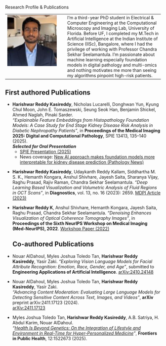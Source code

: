 Research Profile & Publications
<table>
  <tr>
    <td width="180" valign="top">
      <img src="Prof_pic.jpg" alt="Harishwar Reddy Kasireddy" width="160" />
    </td>
    <td valign="top">
      I’m a third-year PhD student in Electrical & Computer Engineering at the Computational Microscopy and Imaging Lab, University of Florida. Before UF, I completed my M.Tech in Artificial Intelligence at the Indian Institute of Science (IISc), Bangalore, where I had the privilege of working with Professor Chandra Sekhar Seelamantula. I’m passionate about machine learning especially foundation models in digital pathology and multi-omics and nothing motivates me more than seeing my algorithms pinpoint high-risk patients.
    </td>
  </tr>
</table>

## First authored Publications

- **Harishwar Reddy Kasireddy**, Nicholas Lucarelli, Donghwan Yun, Kyung Chul Moon, John E. Tomaszewski, Seung Seok Han, Benjamin Shickel, Ahmed Naglah, Pinaki Sarder.  
  _“Explainable Feature Embeddings from Histopathology Foundation Models: A Case Study for End Stage Kidney Disease Risk Analysis in Diabetic Nephropathy Patients”_, in **Proceedings of the Medical Imaging 2025: Digital and Computational Pathology**, SPIE 13413, 135–140 (2025).  
  _**Selected for Oral Presentation**_  
  - [SPIE Presentation (2025)](https://spie.org/medical-imaging/presentation/Explainable-feature-embeddings-from-histopathology-foundation-models--A-case/13413-20)  
  - News coverage: [New AI approach makes foundation models more interpretable for kidney disease prediction (Pathology News)](https://www.pathologynews.com/computational-pathology-ai/new-ai-approach-makes-foundation-models-more-interpretable-for-kidney-disease-prediction/)
  
* **Harishwar Reddy Kasireddy**, Udaykanth Reddy Kallam, Siddhartha M. S. K., Hemanth Kongara, Anshul Shivhare, Jayesh Saita, Sharanya Vijay, Raghu Prasad, Rajiv Raman, Chandra Sekhar Seelamantula.
  *“Deep Learning Based Visualization and Volumetric Analysis of Fluid Regions in OCT Scans”*, in **Diagnostics**, vol. 13, no. 16 (2023): 2659.
  [MDPI Article (2023)](https://www.mdpi.com/2075-4418/13/16/2659)

* **Harishwar Reddy K**, Anshul Shivhare, Hemanth Kongara, Jayesh Saita, Raghu Prasad, Chandra Sekhar Seelamantula.
  *“Denoising Enhances Visualization of Optical Coherence Tomography Images”*, in **Proceedings of the Sixth NeurIPS Workshop on Medical Imaging (Med-NeurIPS), 2022**.
  [Workshop Paper (2022)](https://www.cse.cuhk.edu.hk/~qdou/public/medneurips2022/86.pdf)


  ## Co-authored Publications

* Nouar AlDahoul, Myles Joshua Toledo Tan, **Harishwar Reddy Kasireddy**, Yasir Zaki.
  *“Exploring Vision Language Models for Facial Attribute Recognition: Emotion, Race, Gender, and Age”*, submitted to **Engineering Applications of Artificial Intelligence**.
  [arXiv:2410.24148](https://arxiv.org/abs/2410.24148)

* Nouar AlDahoul, Myles Joshua Toledo Tan, **Harishwar Reddy Kasireddy**, Yasir Zaki.  
  _“Advancing Content Moderation: Evaluating Large Language Models for Detecting Sensitive Content Across Text, Images, and Videos”_, **arXiv** preprint arXiv:2411.17123 (2024).  
  [arXiv:2411.17123](https://arxiv.org/abs/2411.17123)

- Myles Joshua Toledo Tan, **Harishwar Reddy Kasireddy**, A.B. Satriya, H. Abdul Karim, Nouar AlDahoul.  
  _“[Health Is Beyond Genetics: On the Integration of Lifestyle and Environment in Real-Time for Hyper-Personalized Medicine](https://www.frontiersin.org/journals/public-health/articles/10.3389/fpubh.2024.1522673/full)”_, **Frontiers in Public Health**, 12:1522673 (2025).








  


